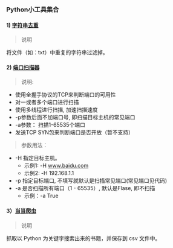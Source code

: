 


### Python小工具集合

#### 1) [字符串去重](./CutDownRepetition)
> 说明

将文件（如：txt）中重复的字符串过滤掉。

#### 2) [端口扫描器](./PortScanner)
> 说明:
* 使用全握手协议的TCP来判断端口的可用性
* 对一或者多个端口进行扫描
* 使用多线程进行扫描, 加速扫描速度　
* -p参数后面不加端口号, 即扫描目标主机的常见端口
* -a参数： 扫描1-65535个端口
* 发送TCP SYN包来判断端口是否开放（暂不支持）
        
> 参数用法：
   
* -H 指定目标主机。
  * 示例1: -H www.baidu.com 
  * 示例2: -H 192.168.1.1
* -p 指定目标端口, 不填写就默认是扫描常见端口(常见端口见代码)
* -a 是否扫描所有端口（1 - 65535）, 默认是Flase, 即不扫描
   * 示例：-a True
            
#### 3）[当当爬虫](./DangDangCrawler)
> 说明

抓取以 Python 为关键字搜索出来的书籍，并保存到 csv 文件中。